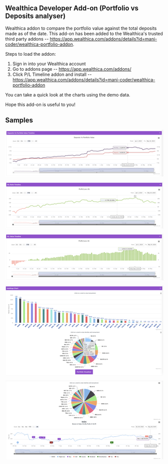 
## Wealthica Developer Add-on (Portfolio vs Deposits analyser)

Wealthica addon to compare the portfolio value against the total deposits made as of the date. This add-on has been added to the Wealthica's trusted third party addons -- https://app.wealthica.com/addons/details?id=mani-coder/wealthica-portfolio-addon.

Steps to load the addon:

1. Sign in into your Wealthica account
2. Go to addons page -- https://app.wealthica.com/addons/
3. Click P/L Timeline addon and install -- https://app.wealthica.com/addons/details?id=mani-coder/wealthica-portfolio-addon

You can take a quick look at the charts using the demo data.

Hope this add-on is useful to you!

## Samples

![Deposits Vs Portfolio](https://raw.githubusercontent.com/mani-coder/wealthica-portfolio-addon/master/public/samples/Deposits%20Vs%20Portfolio%20Value.png)

![P/L Percentage Timeline](https://raw.githubusercontent.com/mani-coder/wealthica-portfolio-addon/master/public/samples/P%3AL%20Ratio%20Timeline.png)

![P/L Value Timeline](https://raw.githubusercontent.com/mani-coder/wealthica-portfolio-addon/master/public/samples/P%3AL%20Value%20Timeline.png)

![Holdings Chart](https://raw.githubusercontent.com/mani-coder/wealthica-portfolio-addon/master/public/samples/Holdings%20Charts.png)

![Stock Timeline With Transactions](https://raw.githubusercontent.com/mani-coder/wealthica-portfolio-addon/master/public/samples/Stock%20Timeline%20showing%20the%20transactions.png)

